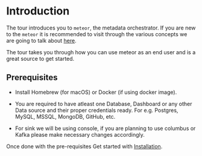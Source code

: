 # Introduction

The tour introduces you to `meteor`, the metadata orchestrator.
If you are new to the `meteor` it is recommended to visit through the various concepts we are going to talk about [here](../concepts/README.md).

The tour takes you through how you can use meteor as an end user and is a great source to get started.

## Prerequisites

* Install Homebrew (for macOS) or Docker (if using docker image).

* You are required to have atleast one Database, Dashboard or any other Data source and their proper credentials ready.
For e.g. Postgres, MySQL, MSSQL, MongoDB, GitHub, etc.

* For sink we will be using console, if you are planning to use columbus or Kafka please make necessary changes accordingly.

Once done with the pre-requisites Get started with [Installation](./0_installation.md).
